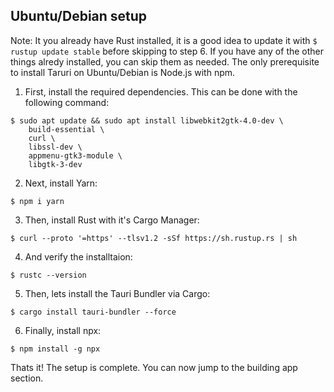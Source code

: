 ## Ubuntu/Debian setup
Note: It you already have Rust installed, it is a good idea to update it with `$ rustup update stable` before skipping to step 6. If you have any of the other things alredy installed, you can skip them as needed. 
The only prerequisite to install Taruri on Ubuntu/Debian is Node.js with npm.
1. First, install the required dependencies. This can be done with the following command:
```shell 
$ sudo apt update && sudo apt install libwebkit2gtk-4.0-dev \
    build-essential \
    curl \
    libssl-dev \
    appmenu-gtk3-module \
    libgtk-3-dev
```
2. Next, install Yarn:
```shell
$ npm i yarn
```
3. Then, install Rust with it's Cargo Manager:
```shell
$ curl --proto '=https' --tlsv1.2 -sSf https://sh.rustup.rs | sh
```
4. And verify the installtaion:
```shell
$ rustc --version
```
5. Then, lets install the Tauri Bundler via Cargo:
```shell
$ cargo install tauri-bundler --force
```
6. Finally, install npx:
```shell
$ npm install -g npx
```
Thats it! The setup is complete. You can now jump to the building app section. 
